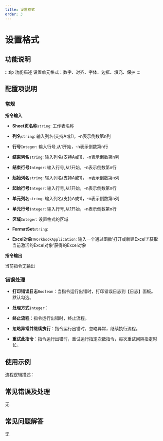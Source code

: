 ```yaml
---
title: 设置格式
order: 3
---
```


# 设置格式

## 功能说明

:::tip 功能描述
设置单元格式：数字、对齐、字体、边框、填充、保护
:::

## 配置项说明

### 常规

**指令输入**

- **Sheet页名称**`string`: 工作表名称

- **列名**`string`: 输入列名(支持A或1)，-n表示倒数第n列

- **行号**`Integer`: 输入行号,从1开始，-n表示倒数第n行

- **结束列名**`string`: 输入列名(支持A或1)，-n表示倒数第n列

- **结束行号**`Integer`: 输入行号,从1开始，-n表示倒数第n行

- **起始列名**`string`: 输入列名(支持A或1)，-n表示倒数第n列

- **起始行号**`Integer`: 输入行号,从1开始，-n表示倒数第n行

- **单元列名**`string`: 输入列名(支持A或1)，-n表示倒数第n列

- **单元行号**`Integer`: 输入行号,从1开始，-n表示倒数第n行

- **区域**`Integer`: 设置格式的区域

- **FormatSet**`string`: 

- **Excel对象**`TWorkbookApplication`: 输入一个通过函数'打开或新建Excel'/'获取当前激活的Excel对象'获得的Excel对象


**指令输出**

当前指令无输出

### 错误处理

- **打印错误日志**`Boolean`：当指令运行出错时，打印错误日志到【日志】面板。默认勾选。

- **处理方式**`Integer`：

 - **终止流程**：指令运行出错时，终止流程。

 - **忽略异常并继续执行**：指令运行出错时，忽略异常，继续执行流程。

 - **重试此指令**：指令运行出错时，重试运行指定次数指令，每次重试间隔指定时长。

## 使用示例

流程逻辑描述：

## 常见错误及处理

无

## 常见问题解答

无

